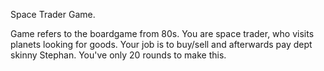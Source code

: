 Space Trader Game.

Game refers to the boardgame from 80s. You are space trader, who visits planets looking for goods.
Your job is to buy/sell and afterwards pay dept skinny Stephan. You've only 20 rounds to make this.


